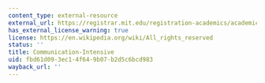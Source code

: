 ```yaml
---
content_type: external-resource
external_url: https://registrar.mit.edu/registration-academics/academic-requirements/communication-requirement
has_external_license_warning: true
license: https://en.wikipedia.org/wiki/All_rights_reserved
status: ''
title: Communication-Intensive
uid: fbd61d09-3ec1-4f64-9b07-b2d5c6bcd983
wayback_url: ''
---
```

